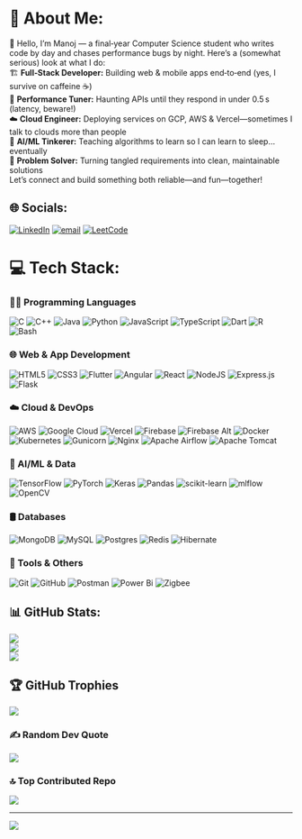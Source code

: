 # 💫 About Me:
👋 Hello, I’m Manoj — a final‑year Computer Science student who writes code by day and chases performance bugs by night. Here’s a (somewhat serious) look at what I do:<br>🏗️ <b>Full‑Stack Developer:</b> Building web & mobile apps end‑to‑end (yes, I survive on caffeine ☕️)<br>🚀 <b>Performance Tuner:</b> Haunting APIs until they respond in under 0.5 s (latency, beware!)<br>☁️ <b>Cloud Engineer:</b> Deploying services on GCP, AWS & Vercel—sometimes I talk to clouds more than people<br>🤖 <b>AI/ML Tinkerer:</b> Teaching algorithms to learn so I can learn to sleep… eventually<br>🧩 <b>Problem Solver:</b> Turning tangled requirements into clean, maintainable solutions<br>Let’s connect and build something both reliable—and fun—together!


## 🌐 Socials:
[![LinkedIn](https://img.shields.io/badge/LinkedIn-%230077B5.svg?logo=linkedin&logoColor=white)](https://linkedin.com/in/https://www.linkedin.com/in/manoj-jivanagi-073179267/) [![email](https://img.shields.io/badge/Email-D14836?logo=gmail&logoColor=white)](mailto:manojjivanagi@gmail.com) [![LeetCode](https://img.shields.io/badge/LeetCode-%23FFA116.svg?logo=LeetCode&logoColor=white)](https://leetcode.com/u/manojjivanagi/)

# 💻 Tech Stack:
### 👨‍💻 Programming Languages
![C](https://img.shields.io/badge/c-%2300599C.svg?style=plastic&logo=c&logoColor=white)
![C++](https://img.shields.io/badge/c++-%2300599C.svg?style=plastic&logo=c%2B%2B&logoColor=white)
![Java](https://img.shields.io/badge/java-%23ED8B00.svg?style=plastic&logo=openjdk&logoColor=white)
![Python](https://img.shields.io/badge/python-3670A0?style=plastic&logo=python&logoColor=ffdd54)
![JavaScript](https://img.shields.io/badge/javascript-%23323330.svg?style=plastic&logo=javascript&logoColor=%23F7DF1E)
![TypeScript](https://img.shields.io/badge/typescript-%23007ACC.svg?style=plastic&logo=typescript&logoColor=white)
![Dart](https://img.shields.io/badge/dart-%230175C2.svg?style=plastic&logo=dart&logoColor=white)
![R](https://img.shields.io/badge/r-%23276DC3.svg?style=plastic&logo=r&logoColor=white)
![Bash](https://img.shields.io/badge/bash_script-%23121011.svg?style=plastic&logo=gnu-bash&logoColor=white)

### 🌐 Web & App Development
![HTML5](https://img.shields.io/badge/html5-%23E34F26.svg?style=plastic&logo=html5&logoColor=white)
![CSS3](https://img.shields.io/badge/css3-%231572B6.svg?style=plastic&logo=css3&logoColor=white)
![Flutter](https://img.shields.io/badge/Flutter-%2302569B.svg?style=plastic&logo=Flutter&logoColor=white)
![Angular](https://img.shields.io/badge/angular-%23DD0031.svg?style=plastic&logo=angular&logoColor=white)
![React](https://img.shields.io/badge/react-%2320232a.svg?style=plastic&logo=react&logoColor=%2361DAFB)
![NodeJS](https://img.shields.io/badge/node.js-6DA55F?style=plastic&logo=node.js&logoColor=white)
![Express.js](https://img.shields.io/badge/express.js-%23404d59.svg?style=plastic&logo=express&logoColor=%2361DAFB)
![Flask](https://img.shields.io/badge/flask-%23000.svg?style=plastic&logo=flask&logoColor=white)

### ☁️ Cloud & DevOps
![AWS](https://img.shields.io/badge/AWS-%23FF9900.svg?style=plastic&logo=amazon-aws&logoColor=white)
![Google Cloud](https://img.shields.io/badge/GoogleCloud-%234285F4.svg?style=plastic&logo=google-cloud&logoColor=white)
![Vercel](https://img.shields.io/badge/vercel-%23000000.svg?style=plastic&logo=vercel&logoColor=white)
![Firebase](https://img.shields.io/badge/firebase-%23039BE5.svg?style=plastic&logo=firebase)
![Firebase Alt](https://img.shields.io/badge/firebase-a08021?style=plastic&logo=firebase&logoColor=ffcd34)
![Docker](https://img.shields.io/badge/docker-%230db7ed.svg?style=plastic&logo=docker&logoColor=white)
![Kubernetes](https://img.shields.io/badge/kubernetes-%23326ce5.svg?style=plastic&logo=kubernetes&logoColor=white)
![Gunicorn](https://img.shields.io/badge/gunicorn-%298729.svg?style=plastic&logo=gunicorn&logoColor=white)
![Nginx](https://img.shields.io/badge/nginx-%23009639.svg?style=plastic&logo=nginx&logoColor=white)
![Apache Airflow](https://img.shields.io/badge/Apache%20Airflow-017CEE?style=plastic&logo=Apache%20Airflow&logoColor=white)
![Apache Tomcat](https://img.shields.io/badge/apache%20tomcat-%23F8DC75.svg?style=plastic&logo=apache-tomcat&logoColor=black)

### 🧠 AI/ML & Data
![TensorFlow](https://img.shields.io/badge/TensorFlow-%23FF6F00.svg?style=plastic&logo=TensorFlow&logoColor=white)
![PyTorch](https://img.shields.io/badge/PyTorch-%23EE4C2C.svg?style=plastic&logo=PyTorch&logoColor=white)
![Keras](https://img.shields.io/badge/Keras-%23D00000.svg?style=plastic&logo=Keras&logoColor=white)
![Pandas](https://img.shields.io/badge/pandas-%23150458.svg?style=plastic&logo=pandas&logoColor=white)
![scikit-learn](https://img.shields.io/badge/scikit--learn-%23F7931E.svg?style=plastic&logo=scikit-learn&logoColor=white)
![mlflow](https://img.shields.io/badge/mlflow-%23d9ead3.svg?style=plastic&logo=numpy&logoColor=blue)
![OpenCV](https://img.shields.io/badge/opencv-%23white.svg?style=plastic&logo=opencv&logoColor=white)

### 🛢️ Databases
![MongoDB](https://img.shields.io/badge/MongoDB-%234ea94b.svg?style=plastic&logo=mongodb&logoColor=white)
![MySQL](https://img.shields.io/badge/mysql-4479A1.svg?style=plastic&logo=mysql&logoColor=white)
![Postgres](https://img.shields.io/badge/postgres-%23316192.svg?style=plastic&logo=postgresql&logoColor=white)
![Redis](https://img.shields.io/badge/redis-%23DD0031.svg?style=plastic&logo=redis&logoColor=white)
![Hibernate](https://img.shields.io/badge/Hibernate-59666C?style=plastic&logo=Hibernate&logoColor=white)

### 🧰 Tools & Others
![Git](https://img.shields.io/badge/git-%23F05033.svg?style=plastic&logo=git&logoColor=white)
![GitHub](https://img.shields.io/badge/github-%23121011.svg?style=plastic&logo=github&logoColor=white)
![Postman](https://img.shields.io/badge/Postman-FF6C37?style=plastic&logo=postman&logoColor=white)
![Power Bi](https://img.shields.io/badge/power_bi-F2C811?style=plastic&logo=powerbi&logoColor=black)
![Zigbee](https://img.shields.io/badge/zigbee-%23EB0443.svg?style=plastic&logo=zigbee&logoColor=white)

## 📊 GitHub Stats:
![](https://github-readme-stats.vercel.app/api?username=ManojGitHub1&theme=tokyonight&hide_border=false&include_all_commits=true&count_private=false)<br/>
![](https://nirzak-streak-stats.vercel.app/?user=ManojGitHub1&theme=tokyonight&hide_border=false)<br/>
![](https://github-readme-stats.vercel.app/api/top-langs/?username=ManojGitHub1&theme=tokyonight&hide_border=false&include_all_commits=true&count_private=false&layout=compact)

## 🏆 GitHub Trophies
![](https://github-profile-trophy.vercel.app/?username=ManojGitHub1&theme=tokyonight&no-frame=false&no-bg=false&margin-w=4)

### ✍️ Random Dev Quote
![](https://quotes-github-readme.vercel.app/api?type=horizontal&theme=tokyonight)

### 🔝 Top Contributed Repo
![](https://github-contributor-stats.vercel.app/api?username=ManojGitHub1&limit=5&theme=tokyonight&combine_all_yearly_contributions=true)

---
[![](https://visitcount.itsvg.in/api?id=ManojGitHub1&icon=8&color=2)](https://visitcount.itsvg.in)

<!-- Proudly created with GPRM ( https://gprm.itsvg.in ) -->
